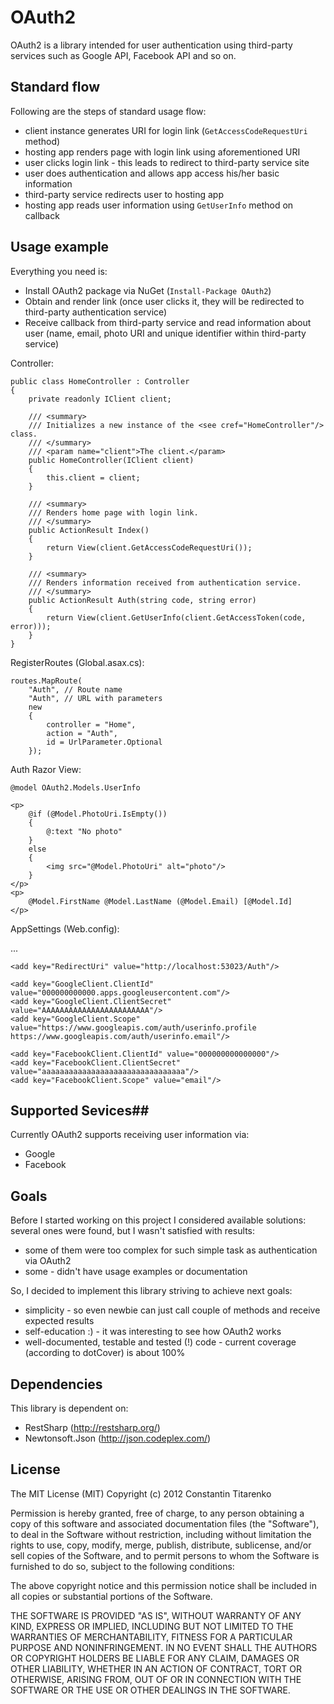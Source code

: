 # OAuth2 #

OAuth2 is a library intended for user authentication using third-party services such as Google API, Facebook API and so on.

## Standard flow ##

Following are the steps of standard usage flow:

- client instance generates URI for login link (`GetAccessCodeRequestUri` method)
- hosting app renders page with login link using aforementioned URI
- user clicks login link - this leads to redirect to third-party service site
- user does authentication and allows app access his/her basic information
- third-party service redirects user to hosting app
- hosting app reads user information using `GetUserInfo` method on callback

## Usage example ##

Everything you need is:

- Install OAuth2 package via NuGet (`Install-Package OAuth2`)
- Obtain and render link (once user clicks it, they will be redirected to third-party authentication service)
- Receive callback from third-party service and read information about user (name, email, photo URI and unique identifier within third-party service)

Controller:

	public class HomeController : Controller
	{
	    private readonly IClient client;
	
	    /// <summary>
	    /// Initializes a new instance of the <see cref="HomeController"/> class.
	    /// </summary>
	    /// <param name="client">The client.</param>
	    public HomeController(IClient client)
	    {
	        this.client = client;
	    }
	
	    /// <summary>
	    /// Renders home page with login link.
	    /// </summary>
	    public ActionResult Index()
	    {
	        return View(client.GetAccessCodeRequestUri());
	    }
	
	    /// <summary>
	    /// Renders information received from authentication service.
	    /// </summary>
	    public ActionResult Auth(string code, string error)
	    {
	        return View(client.GetUserInfo(client.GetAccessToken(code, error)));
	    }
	}

RegisterRoutes (Global.asax.cs):

	routes.MapRoute(
        "Auth", // Route name
        "Auth", // URL with parameters
        new
        {
            controller = "Home",
            action = "Auth",
            id = UrlParameter.Optional
        });

Auth Razor View:

	@model OAuth2.Models.UserInfo
	
	<p>
	    @if (@Model.PhotoUri.IsEmpty())
	    {
	        @:text "No photo"
	    }
	    else
	    {
	        <img src="@Model.PhotoUri" alt="photo"/>
	    }
	</p>
	<p>
	    @Model.FirstName @Model.LastName (@Model.Email) [@Model.Id]
	</p>

AppSettings (Web.config):

  <appSettings>
    ...
    
    <add key="RedirectUri" value="http://localhost:53023/Auth"/>
    
    <add key="GoogleClient.ClientId" value="000000000000.apps.googleusercontent.com"/>
    <add key="GoogleClient.ClientSecret" value="AAAAAAAAAAAAAAAAAAAAAAAA"/>
    <add key="GoogleClient.Scope" value="https://www.googleapis.com/auth/userinfo.profile https://www.googleapis.com/auth/userinfo.email"/>
    
    <add key="FacebookClient.ClientId" value="000000000000000"/>
    <add key="FacebookClient.ClientSecret" value="aaaaaaaaaaaaaaaaaaaaaaaaaaaaaaaa"/>
    <add key="FacebookClient.Scope" value="email"/>
  </appSettings>

## Supported Sevices##

Currently OAuth2 supports receiving user information via:

- Google
- Facebook

## Goals ##

Before I started working on this project I considered available solutions: several ones were found, but I wasn't satisfied with results:

- some of them were too complex for such simple task as authentication via OAuth2
- some - didn't have usage examples or documentation

So, I decided to implement this library striving to achieve next goals:

- simplicity - so even newbie can just call couple of methods and receive expected results
- self-education :) - it was interesting to see how OAuth2 works
- well-documented, testable and tested (!) code - current coverage (according to dotCover) is about 100%

## Dependencies ##

This library is dependent on:

- RestSharp (http://restsharp.org/)
- Newtonsoft.Json (http://json.codeplex.com/)

## License ##

The MIT License (MIT)
Copyright (c) 2012 Constantin Titarenko

Permission is hereby granted, free of charge, to any person obtaining a copy of this software and associated documentation files (the "Software"), to deal in the Software without restriction, including without limitation the rights to use, copy, modify, merge, publish, distribute, sublicense, and/or sell copies of the Software, and to permit persons to whom the Software is furnished to do so, subject to the following conditions:

The above copyright notice and this permission notice shall be included in all copies or substantial portions of the Software.

THE SOFTWARE IS PROVIDED "AS IS", WITHOUT WARRANTY OF ANY KIND, EXPRESS OR IMPLIED, INCLUDING BUT NOT LIMITED TO THE WARRANTIES OF MERCHANTABILITY, FITNESS FOR A PARTICULAR PURPOSE AND NONINFRINGEMENT. IN NO EVENT SHALL THE AUTHORS OR COPYRIGHT HOLDERS BE LIABLE FOR ANY CLAIM, DAMAGES OR OTHER LIABILITY, WHETHER IN AN ACTION OF CONTRACT, TORT OR OTHERWISE, ARISING FROM, OUT OF OR IN CONNECTION WITH THE SOFTWARE OR THE USE OR OTHER DEALINGS IN THE SOFTWARE.
